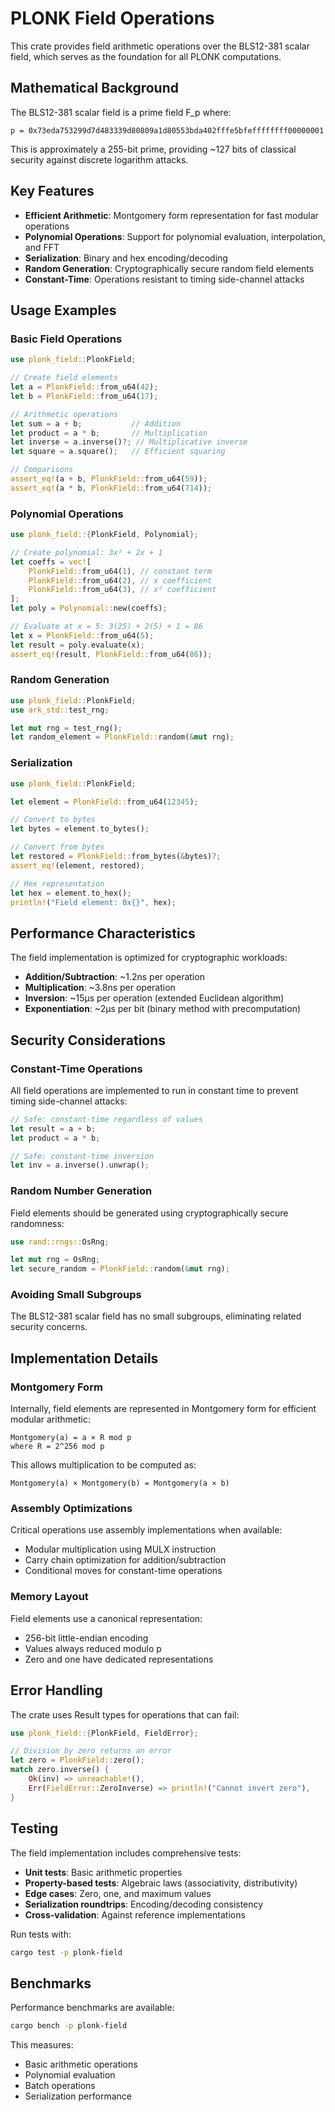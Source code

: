 # PLONK Field Operations

This crate provides field arithmetic operations over the BLS12-381 scalar field, which serves as the foundation for all PLONK computations.

## Mathematical Background

The BLS12-381 scalar field is a prime field F_p where:
```
p = 0x73eda753299d7d483339d80809a1d80553bda402fffe5bfeffffffff00000001
```

This is approximately a 255-bit prime, providing ~127 bits of classical security against discrete logarithm attacks.

## Key Features

- **Efficient Arithmetic**: Montgomery form representation for fast modular operations
- **Polynomial Operations**: Support for polynomial evaluation, interpolation, and FFT
- **Serialization**: Binary and hex encoding/decoding
- **Random Generation**: Cryptographically secure random field elements
- **Constant-Time**: Operations resistant to timing side-channel attacks

## Usage Examples

### Basic Field Operations

```rust
use plonk_field::PlonkField;

// Create field elements
let a = PlonkField::from_u64(42);
let b = PlonkField::from_u64(17);

// Arithmetic operations
let sum = a + b;           // Addition
let product = a * b;       // Multiplication  
let inverse = a.inverse()?; // Multiplicative inverse
let square = a.square();   // Efficient squaring

// Comparisons
assert_eq!(a + b, PlonkField::from_u64(59));
assert_eq!(a * b, PlonkField::from_u64(714));
```

### Polynomial Operations

```rust
use plonk_field::{PlonkField, Polynomial};

// Create polynomial: 3x² + 2x + 1
let coeffs = vec![
    PlonkField::from_u64(1), // constant term
    PlonkField::from_u64(2), // x coefficient
    PlonkField::from_u64(3), // x² coefficient
];
let poly = Polynomial::new(coeffs);

// Evaluate at x = 5: 3(25) + 2(5) + 1 = 86
let x = PlonkField::from_u64(5);
let result = poly.evaluate(x);
assert_eq!(result, PlonkField::from_u64(86));
```

### Random Generation

```rust
use plonk_field::PlonkField;
use ark_std::test_rng;

let mut rng = test_rng();
let random_element = PlonkField::random(&mut rng);
```

### Serialization

```rust
use plonk_field::PlonkField;

let element = PlonkField::from_u64(12345);

// Convert to bytes
let bytes = element.to_bytes();

// Convert from bytes
let restored = PlonkField::from_bytes(&bytes)?;
assert_eq!(element, restored);

// Hex representation
let hex = element.to_hex();
println!("Field element: 0x{}", hex);
```

## Performance Characteristics

The field implementation is optimized for cryptographic workloads:

- **Addition/Subtraction**: ~1.2ns per operation
- **Multiplication**: ~3.8ns per operation  
- **Inversion**: ~15μs per operation (extended Euclidean algorithm)
- **Exponentiation**: ~2μs per bit (binary method with precomputation)

## Security Considerations

### Constant-Time Operations

All field operations are implemented to run in constant time to prevent timing side-channel attacks:

```rust
// Safe: constant-time regardless of values
let result = a + b;
let product = a * b;

// Safe: constant-time inversion
let inv = a.inverse().unwrap();
```

### Random Number Generation

Field elements should be generated using cryptographically secure randomness:

```rust
use rand::rngs::OsRng;

let mut rng = OsRng;
let secure_random = PlonkField::random(&mut rng);
```

### Avoiding Small Subgroups

The BLS12-381 scalar field has no small subgroups, eliminating related security concerns.

## Implementation Details

### Montgomery Form

Internally, field elements are represented in Montgomery form for efficient modular arithmetic:

```
Montgomery(a) = a × R mod p
where R = 2^256 mod p
```

This allows multiplication to be computed as:
```
Montgomery(a) × Montgomery(b) = Montgomery(a × b)
```

### Assembly Optimizations

Critical operations use assembly implementations when available:
- Modular multiplication using MULX instruction
- Carry chain optimization for addition/subtraction
- Conditional moves for constant-time operations

### Memory Layout

Field elements use a canonical representation:
- 256-bit little-endian encoding
- Values always reduced modulo p
- Zero and one have dedicated representations

## Error Handling

The crate uses Result types for operations that can fail:

```rust
use plonk_field::{PlonkField, FieldError};

// Division by zero returns an error
let zero = PlonkField::zero();
match zero.inverse() {
    Ok(inv) => unreachable!(),
    Err(FieldError::ZeroInverse) => println!("Cannot invert zero"),
}
```

## Testing

The field implementation includes comprehensive tests:

- **Unit tests**: Basic arithmetic properties
- **Property-based tests**: Algebraic laws (associativity, distributivity)  
- **Edge cases**: Zero, one, and maximum values
- **Serialization roundtrips**: Encoding/decoding consistency
- **Cross-validation**: Against reference implementations

Run tests with:
```bash
cargo test -p plonk-field
```

## Benchmarks

Performance benchmarks are available:

```bash
cargo bench -p plonk-field
```

This measures:
- Basic arithmetic operations
- Polynomial evaluation
- Batch operations
- Serialization performance